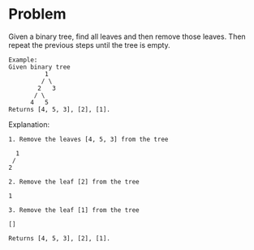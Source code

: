 Problem
===
Given a binary tree, find all leaves and then remove those leaves. Then repeat the previous steps until the tree is empty.

    Example:
    Given binary tree 
              1
             / \
            2   3
           / \ 
          4   5
    Returns [4, 5, 3], [2], [1].
                                        
Explanation:

    1. Remove the leaves [4, 5, 3] from the tree
                                        
      1
     / 
    2

    2. Remove the leaf [2] from the tree

    1

    3. Remove the leaf [1] from the tree
                                                                             
    []

    Returns [4, 5, 3], [2], [1].
